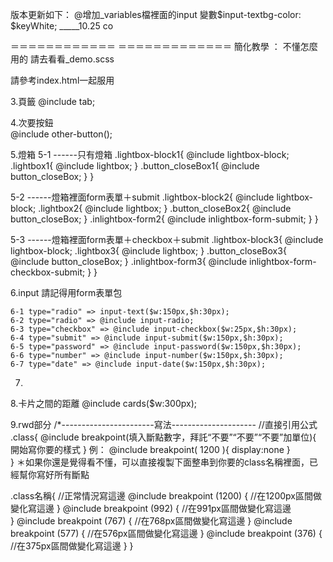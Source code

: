 版本更新如下：
@增加_variables檔裡面的input 變數$input-textbg-color: $keyWhite;     _____10.25 co


＝＝＝＝＝＝＝＝＝＝＝＝  ＝＝＝＝＝＝＝＝＝＝＝＝＝
簡化教學 ：
不懂怎麼用的 請去看看_demo.scss

請參考index.html一起服用

3.頁籤 
  @include tab;

4.次要按鈕  
  @include other-button();

5.燈箱
5-1 ------只有燈箱
.lightbox-block1{
    @include lightbox-block;
    .lightbox1{
        @include lightbox;
    }
    .button_closeBox1{
        @include button_closeBox;
    }
}

5-2 ------燈箱裡面form表單＋submit
.lightbox-block2{
    @include lightbox-block;
    .lightbox2{
        @include lightbox;
    }
    .button_closeBox2{
        @include button_closeBox;
    }
    .inlightbox-form2{
        @include inlightbox-form-submit;
    }
}


5-3 ------燈箱裡面form表單＋checkbox＋submit
.lightbox-block3{
    @include lightbox-block;
    .lightbox3{
        @include lightbox;
    }
    .button_closeBox3{
        @include button_closeBox;
    }
    .inlightbox-form3{
        @include inlightbox-form-checkbox-submit;
    }
}



6.input  請記得用form表單包
    
    6-1 type="radio" => input-text($w:150px,$h:30px);
    6-2 type="radio" => @include input-radio;
    6-3 type="checkbox" => @include input-checkbox($w:25px,$h:30px);
    6-4 type="submit" => @include input-submit($w:150px,$h:30px);
    6-5 type="password" => @include input-password($w:150px,$h:30px);
    6-6 type="number" => @include input-number($w:150px,$h:30px);
    6-7 type="date" => @include input-date($w:150px,$h:30px);

7.

8.卡片之間的距離 
    @include cards($w:300px);

9.rwd部分
 /*-----------------------寫法---------------------
//直接引用公式 
        .class{
            @include breakpoint(填入斷點數字，拜託“不要”“不要”“不要”加單位){ 開始寫你要的樣式 }
            例：
            @include breakpoint( 1200 ){ display:none }           
        }
＊如果你還是覺得看不懂，可以直接複製下面整串到你要的class名稱裡面，已經幫你寫好所有斷點

.class名稱{
    //正常情況寫這邊
    @include breakpoint (1200) {
        //在1200px區間做變化寫這邊
    }
    @include breakpoint (992) {
        //在991px區間做變化寫這邊  
    }
    @include breakpoint (767) {
        //在768px區間做變化寫這邊
    }
    @include breakpoint (577) {
        //在576px區間做變化寫這邊
    }
    @include breakpoint (376) {
        //在375px區間做變化寫這邊
    }
}






